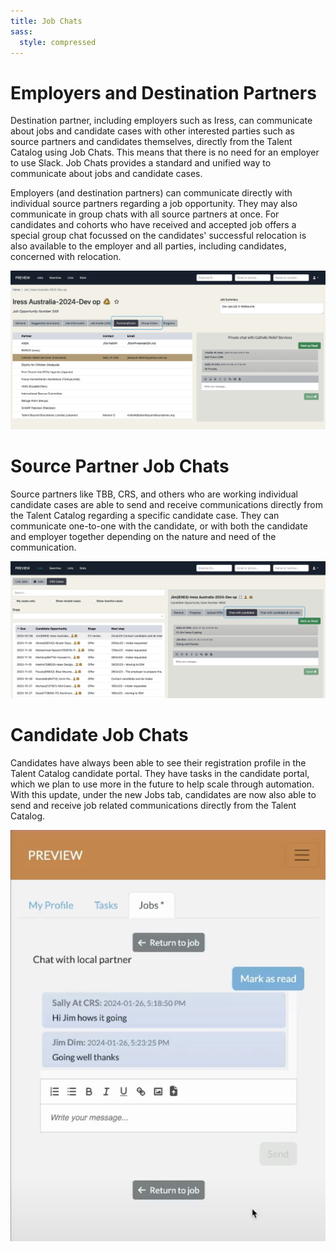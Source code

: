 ```yaml
---
title: Job Chats
sass:
  style: compressed
---
```


# Employers and Destination Partners

Destination partner, including employers such as Iress, can communicate about jobs and candidate 
cases with other interested parties such as source partners and candidates themselves, directly 
from the Talent Catalog using Job Chats. This means that there is no need for an employer to use
Slack. Job Chats provides a standard and unified way to communicate about jobs and candidate cases.

Employers (and destination partners) can communicate directly with individual source partners 
regarding a job opportunity. They may also communicate in group chats with all source partners at 
once. For candidates and cohorts who have received and accepted job offers a special group chat 
focussed on the candidates' successful relocation is also available to the employer and all parties, 
including candidates, concerned with relocation.

<div class="card-image-container">
  <img src="./../assets/images/v220/JobChatsEmployer.png" 
        alt="Candidate Registration and Consents" class="card-image">
</div>


# Source Partner Job Chats

Source partners like TBB, CRS, and others who are working individual candidate cases are able to 
send and receive communications directly from the Talent Catalog regarding a specific candidate
case. They can communicate one-to-one with the candidate, or with both the candidate and employer 
together depending on the nature and need of the communication.

<div class="card-image-container">
  <img src="./../assets/images/v220/JobChatsSource.png" 
        alt="Candidate Registration and Consents" class="card-image">
</div>


# Candidate Job Chats

Candidates have always been able to see their registration profile in the Talent Catalog candidate
portal. They have tasks in the candidate portal, which we plan to use more in the future to help
scale through automation. With this update, under the new Jobs tab, candidates are now also able to
send and receive job related communications directly from the Talent Catalog.

<div class="card-image-container-narrow">
  <img src="./../assets/images/v220/JobChatsCandidate.png" 
        alt="Candidate Registration and Consents" class="card-image">
</div>

